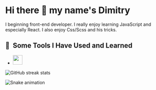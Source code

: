 <h1> Hi there 👋 my name's Dimitry </h1>

<p>I beginning front-end developer. I really enjoy learning JavaScript and especially React. I also enjoy Css/Scss and his tricks.</p>

<h2> 🚀 &nbsp;Some Tools I Have Used and Learned</h2>
<ul>
 <li> <img width='30px' src="https://cdn.jsdelivr.net/gh/devicons/devicon/icons/react/react-original-wordmark.svg" /> </li>
</ul>

![GitHub streak stats](https://github-readme-streak-stats.herokuapp.com/?user=Dimitry-prog)  

![Snake animation](https://github.com/thepiyushmalhotra/thepiyushmalhotra/blob/output/github-contribution-grid-snake.svg)
